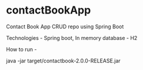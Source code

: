 # contactBookApp
Contact Book App CRUD repo using Spring Boot

Technologies - 
Spring boot,
In memory database - H2

How to run - 

java -jar  target/contactbook-2.0.0-RELEASE.jar
